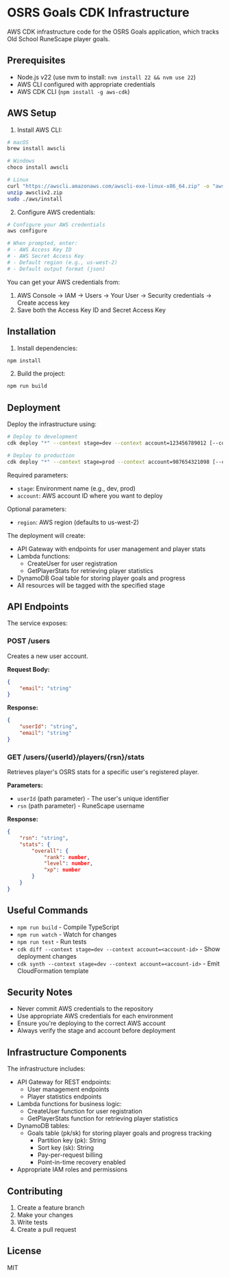 # OSRS Goals CDK Infrastructure

AWS CDK infrastructure code for the OSRS Goals application, which tracks Old School RuneScape player goals.

## Prerequisites

- Node.js v22 (use nvm to install: `nvm install 22 && nvm use 22`)
- AWS CLI configured with appropriate credentials
- AWS CDK CLI (`npm install -g aws-cdk`)

## AWS Setup

1. Install AWS CLI:
```bash
# macOS
brew install awscli

# Windows
choco install awscli

# Linux
curl "https://awscli.amazonaws.com/awscli-exe-linux-x86_64.zip" -o "awscliv2.zip"
unzip awscliv2.zip
sudo ./aws/install
```

2. Configure AWS credentials:
```bash
# Configure your AWS credentials
aws configure

# When prompted, enter:
# - AWS Access Key ID
# - AWS Secret Access Key
# - Default region (e.g., us-west-2)
# - Default output format (json)
```

You can get your AWS credentials from:
1. AWS Console → IAM → Users → Your User → Security credentials → Create access key
2. Save both the Access Key ID and Secret Access Key

## Installation

1. Install dependencies:
```bash
npm install
```

2. Build the project:
```bash
npm run build
```

## Deployment

Deploy the infrastructure using:

```bash
# Deploy to development
cdk deploy "*" --context stage=dev --context account=123456789012 [--context region=us-west-2]

# Deploy to production
cdk deploy "*" --context stage=prod --context account=987654321098 [--context region=us-west-2]
```

Required parameters:
- `stage`: Environment name (e.g., dev, prod)
- `account`: AWS account ID where you want to deploy

Optional parameters:
- `region`: AWS region (defaults to us-west-2)

The deployment will create:
- API Gateway with endpoints for user management and player stats
- Lambda functions:
  - CreateUser for user registration
  - GetPlayerStats for retrieving player statistics
- DynamoDB Goal table for storing player goals and progress
- All resources will be tagged with the specified stage

## API Endpoints

The service exposes:

### POST /users

Creates a new user account.

**Request Body:**
```json
{
    "email": "string"
}
```

**Response:**
```json
{
    "userId": "string",
    "email": "string"
}
```

### GET /users/{userId}/players/{rsn}/stats

Retrieves player's OSRS stats for a specific user's registered player.

**Parameters:**
- `userId` (path parameter) - The user's unique identifier
- `rsn` (path parameter) - RuneScape username

**Response:**
```json
{
    "rsn": "string",
    "stats": {
        "overall": {
            "rank": number,
            "level": number,
            "xp": number
        }
    }
}
```

## Useful Commands

- `npm run build` - Compile TypeScript
- `npm run watch` - Watch for changes
- `npm run test` - Run tests
- `cdk diff --context stage=dev --context account=<account-id>` - Show deployment changes
- `cdk synth --context stage=dev --context account=<account-id>` - Emit CloudFormation template

## Security Notes

- Never commit AWS credentials to the repository
- Use appropriate AWS credentials for each environment
- Ensure you're deploying to the correct AWS account
- Always verify the stage and account before deployment

## Infrastructure Components

The infrastructure includes:
- API Gateway for REST endpoints:
  - User management endpoints
  - Player statistics endpoints
- Lambda functions for business logic:
  - CreateUser function for user registration
  - GetPlayerStats function for retrieving player statistics
- DynamoDB tables:
  - Goals table (pk/sk) for storing player goals and progress tracking
    - Partition key (pk): String
    - Sort key (sk): String
    - Pay-per-request billing
    - Point-in-time recovery enabled
- Appropriate IAM roles and permissions

## Contributing

1. Create a feature branch
2. Make your changes
3. Write tests
4. Create a pull request

## License

MIT 